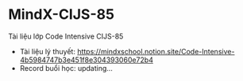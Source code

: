 # MindX-CIJS-85
Tài liệu lớp Code Intensive CIJS-85

- Tài liệu lý thuyết: https://mindxschool.notion.site/Code-Intensive-4b5984747b3e451f8e304393060e72b4
- Record buổi học: updating...
